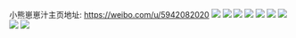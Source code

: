 小熊崽崽汁主页地址: https://weibo.com/u/5942082020 
![](https://wx4.sinaimg.cn/mw2000/006u8mYAly1h95y5x8tskj33402c0u0y.jpg) 
![](https://wx4.sinaimg.cn/mw2000/006u8mYAly1h95y5uvwkdj32c0340npd.jpg) 
![](https://wx4.sinaimg.cn/mw2000/006u8mYAly1h95y5r9gdij33402c07wi.jpg) 
![](https://wx4.sinaimg.cn/mw2000/006u8mYAly1h95y5zsy7vj32c03407wj.jpg) 
![](https://wx4.sinaimg.cn/mw2000/006u8mYAly1h95y5u0ts2j32c0340b2a.jpg) 
![](https://wx4.sinaimg.cn/mw2000/006u8mYAgy1h72z5xl8oyj33402c0qv6.jpg) 
![](https://wx4.sinaimg.cn/mw2000/006u8mYAgy1h6vswqvuc6j32by2sakjm.jpg) 
![](https://wx4.sinaimg.cn/mw2000/006u8mYAgy1h6vu1j64uaj32by2yvb2a.jpg) 
![](https://wx4.sinaimg.cn/mw2000/006u8mYAgy1h6tst5hr7oj30ku0rs7gi.jpg) 
